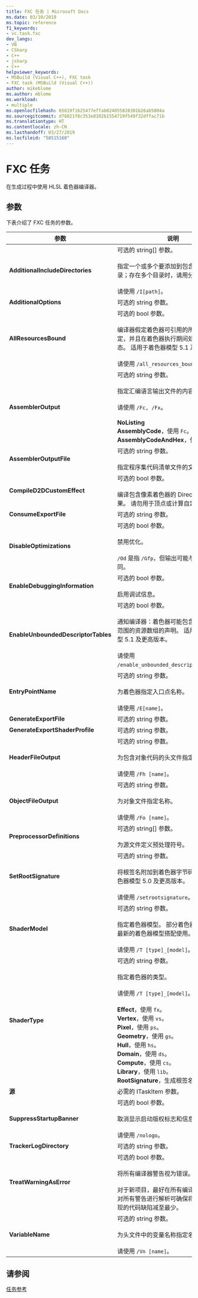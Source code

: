 ```yaml
---
title: FXC 任务 | Microsoft Docs
ms.date: 03/10/2019
ms.topic: reference
f1_keywords:
- vc.task.fxc
dev_langs:
- VB
- CSharp
- C++
- jsharp
- C++
helpviewer_keywords:
- MSBuild (Visual C++), FXC task
- FXC task (MSBuild (Visual C++))
author: mikeblome
ms.author: mblome
ms.workload:
- multiple
ms.openlocfilehash: 65819f1625477effab024055828301b26ab5804a
ms.sourcegitcommit: d78821f8c353e0102b1554719f549f32dffac71b
ms.translationtype: HT
ms.contentlocale: zh-CN
ms.lasthandoff: 03/27/2019
ms.locfileid: "58515160"
---
```

# <a name="fxc-task"></a>FXC 任务

在生成过程中使用 HLSL 着色器编译器。

## <a name="parameters"></a>参数

下表介绍了 FXC 任务的参数。

|参数|说明|
|---------------|-----------------|
|**AdditionalIncludeDirectories**|可选的 string[] 参数。<br/><br/>指定一个或多个要添加到包含路径中的目录；存在多个目录时，请用分号分隔。<br/><br/>请使用 `/I[path]`。|
|**AdditionalOptions**|可选的 string 参数。|
|**AllResourcesBound**|可选的 bool 参数。<br/><br/>编译器假定着色器可引用的所有资源已绑定，并且在着色器执行期间处于良好状态。 适用于着色器模型 5.1 及更高版本。<br/><br/>请使用 `/all_resources_bound`。|
|**AssemblerOutput**|可选的 string 参数。<br/><br/>指定汇编语言输出文件的内容。<br/><br/>请使用 `/Fc, /Fx`。<br/><br/>**NoListing**<br/>**AssemblyCode**，使用 `Fc`。<br/>**AssemblyCodeAndHex**，使用 `Fx`。|
|**AssemblerOutputFile**|可选的 string 参数。<br/><br/>指定程序集代码清单文件的文件名。|
|**CompileD2DCustomEffect**|可选的 bool 参数。<br/><br/>编译包含像素着色器的 Direct2D 自定义效果。 请勿用于顶点或计算自定义效果。|
|**ConsumeExportFile**|可选的 string 参数。|
|**DisableOptimizations**|可选的 bool 参数。<br/><br/>禁用优化。<br/><br/>`/Od` 是指 `/Gfp`，但输出可能与 `/Od /Gfp` 不同。|
|**EnableDebuggingInformation**|可选的 bool 参数。<br/><br/>启用调试信息。|
|**EnableUnboundedDescriptorTables**|可选的 bool 参数。<br/><br/>通知编译器：着色器可能包含具有未绑定范围的资源数组的声明。 适用于着色器模型 5.1 及更高版本。<br/><br/>请使用 `/enable_unbounded_descriptor_tables`。|
|**EntryPointName**|可选的 string 参数。<br/><br/>为着色器指定入口点名称。<br/><br/>请使用 `/E[name]`。|
|**GenerateExportFile**|可选的 string 参数。|
|**GenerateExportShaderProfile**|可选的 string 参数。|
|**HeaderFileOutput**|可选的 string 参数。<br/><br/>为包含对象代码的头文件指定名称。<br/><br/>请使用 `/Fh [name]`。|
|**ObjectFileOutput**|可选的 string 参数。<br/><br/>为对象文件指定名称。<br/><br/>请使用 `/Fo [name]`。|
|**PreprocessorDefinitions**|可选的 string[] 参数。<br/><br/>为源文件定义预处理符号。|
|**SetRootSignature**|可选的 string 参数。<br/><br/>将根签名附加到着色器字节码。 适用于着色器模型 5.0 及更高版本。<br/><br/>请使用 `/setrootsignature`。|
|**ShaderModel**|可选的 string 参数。<br/><br/>指定着色器模型。 部分着色器类型只能与最新的着色器模型搭配使用。<br/><br/>请使用 `/T [type]_[model]`。|
|**ShaderType**|可选的 string 参数。<br/><br/>指定着色器的类型。<br/><br/>请使用 `/T [type]_[model]`。<br/><br/>**Effect**，使用 `fx`。<br/>**Vertex**，使用 `vs`。<br/>**Pixel**，使用 `ps`。<br/>**Geometry**，使用 `gs`。<br/>**Hull**，使用 `hs`。<br/>**Domain**，使用 `ds`。<br/>**Compute**，使用 `cs`。<br/>**Library**，使用 `lib`。<br/>**RootSignature**，生成根签名对象。|
|**源**|必需的 ITaskItem 参数。|
|**SuppressStartupBanner**|可选的 bool 参数。<br/><br/>取消显示启动版权标志和信息消息。<br/><br/>请使用 `/nologo`。|
|**TrackerLogDirectory**|可选的 string 参数。|
|**TreatWarningAsError**|可选的 bool 参数。<br/><br/>将所有编译器警告视为错误。<br/><br/>对于新项目，最好在所有编译中使用 `/WX`；对所有警告进行解析可确保将可能难以发现的代码缺陷减至最少。|
|**VariableName**|可选的 string 参数。<br/><br/>为头文件中的变量名称指定名称。<br/><br/>请使用 `/Vn [name]`。|

## <a name="see-also"></a>请参阅

[任务参考](../msbuild/msbuild-task-reference.md)